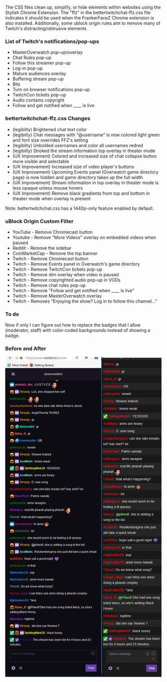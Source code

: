 The CSS files clean up, simplify, or hide elements within websites using the Stylish Chrome Extension. The "ffz" in the bettertwitchchat-ffz.css file indicates it should be used when the FrankerFaceZ Chrome extension is also installed. Additionally, some ublock origin rules aim to remove many of Twitch's distracting/obtrusive elements

### List of Twitch's notifications/pop-ups
* MasterOverwatch pop-up/overlay
* Chat Rules pop-up
* Follow this streamer pop-up
* Log-in pop-up
* Mature audiences overlay
* Buffering stream pop-up
* Bits
* Turn on browser notifications pop-up
* TwitchCon tickets pop-up
* Audio contains copyright
* Follow and get notified when ____ is live

### bettertwitchchat-ffz.css Changes
* (legibilty) Brightened chat text color
* (legibilty) Chat messages with "@username" is now colored light green and font size overrides FFZ's setting
* (legibilty) Unbolded usernames and color all usernames redred
* (legibilty) Stroked the stream information top overlay in theater mode
* (UX Improvement) Colored and increased size of chat collapse button more visible and selectable
* (UX Improvement) Increased size of video player's buttons
* (UX Improvement) Upcoming Events panel (Overwatch game directory page) is now hidden and game directory takes up the full width
* (UX Improvement) Stream information in top overlay in theater mode is less opaque unless mouse hovers
* (UX Improvement) Remove black gradients from top and bottom in theater mode when overlay is present

Note: bettertwitchchat.css has a 1440p-only feature enabled by default.

### uBlock Origin Custom Filter
* YouTube - Remove Chromecast button
* Youtube - Remove "More Videos" overlay on embedded videos when paused
* Reddit - Remove the sidebar
* CoinMarketCap - Remove the top banner
* Twitch - Remove Chromecast button
* Twitch - Remove Events panel in Overwatch's game directory
* Twitch - Remove TwitchCon tickets pop-up
* Twitch - Remove dim overlay when video is paused
* Twitch - Remove copyrighted audio pop-up in VODs
* Twitch - Remove chat rules pop-up
* Twitch - Remove "Follow and get notified when ____ is live"
* Twitch - Remove MasterOverwatch overlay
* Twitch - Removes "Enjoying the show? Log in to follow this channel..."

### To do
Now if only I can figure out how to replace the badges that I allow (moderator, staff) with color-coded backgrounds instead of showing a badge.

### Before and After
![Alt text](/difference.png?raw=true "Optional Title")
